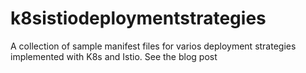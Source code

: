 # k8sistiodeploymentstrategies
A collection of sample manifest files for varios deployment strategies implemented with K8s and Istio.
See the blog post 
